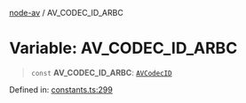 [node-av](../globals.md) / AV\_CODEC\_ID\_ARBC

# Variable: AV\_CODEC\_ID\_ARBC

> `const` **AV\_CODEC\_ID\_ARBC**: [`AVCodecID`](../type-aliases/AVCodecID.md)

Defined in: [constants.ts:299](https://github.com/seydx/av/blob/f8631fc881b394300b1479f511d55cf1c370a87f/src/constants/constants.ts#L299)
